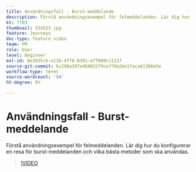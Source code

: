```yaml
---
title: Användningsfall - Burst-meddelande
description: Förstå användningsexempel för felmeddelanden. Lär dig hur du konfigurerar en resa för burst-meddelanden och vilka bästa metoder som ska användas.
kt: 7703
thumbnail: 334523.jpg
feature: Journeys
doc-type: feature video
team: PM
role: User
level: Beginner
exl-id: 8e3435cb-e11b-4ff8-8391-e7f080c11217
source-git-commit: bc298a397e468032f9cef76b2be1faca41366e5e
workflow-type: tm+mt
source-wordcount: '54'
ht-degree: 0%

---
```


# Användningsfall - Burst-meddelande

Förstå användningsexempel för felmeddelanden. Lär dig hur du konfigurerar en resa för burst-meddelanden och vilka bästa metoder som ska användas.

>[!VIDEO](https://video.tv.adobe.com/v/334523?quality=12)
